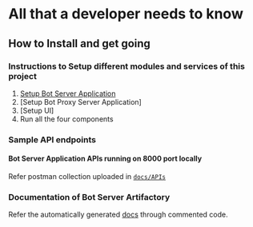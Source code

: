 # All that a developer needs to know

## How to Install and get going

### Instructions to Setup different modules and services of this project

1. [Setup Bot Server Application](../backend-service/bot_server/README.md)
2. [Setup Bot Proxy Server Application]
3. [Setup UI]
4. Run all the four components

### Sample API endpoints

#### Bot Server Application APIs running on 8000 port locally

Refer postman collection uploaded in [`docs/APIs`](./APIs/Test%20Cases.postman_collection.json)

### Documentation of Bot Server Artifactory

Refer the automatically generated [docs](https://prithvipatl.github.io/html/) through commented code.
